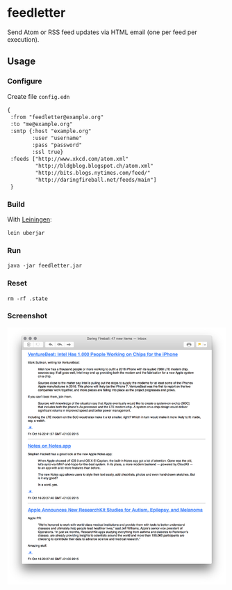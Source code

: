 # feedletter

Send Atom or RSS feed updates via HTML email (one per feed per execution).

## Usage

### Configure

Create file `config.edn`

    {
     :from "feedletter@example.org"
     :to "me@example.org"
     :smtp {:host "example.org"
            :user "username"
            :pass "password"
            :ssl true}
     :feeds ["http://www.xkcd.com/atom.xml"
             "http://bldgblog.blogspot.ch/atom.xml"
             "http://bits.blogs.nytimes.com/feed/"
             "http://daringfireball.net/feeds/main"]
     }

### Build

With [Leiningen](http://leiningen.org):

    lein uberjar

### Run

    java -jar feedletter.jar

### Reset

    rm -rf .state
    
### Screenshot

![Screenshot](screenshot.png)